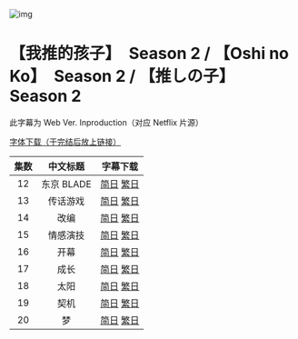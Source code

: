 ![img](https://p.inari.site/kitauji/202407/04/OshinoKoS2.jpg)

# 【我推的孩子】　Season 2 / 【Oshi no Ko】　Season 2 / 【推しの子】　Season 2

此字幕为 Web Ver. Inproduction（对应 Netflix 片源）

[字体下载（于完结后放上链接）]()

|集数|中文标题|字幕下载|
|:-:|:-:|:-:|
|12|东京 BLADE|[简日](<[Kitauji&STYH&H-BBR] 【Oshi no Ko】- 12.chs_jp.ass>) [繁日](<[Kitauji&STYH&H-BBR] 【Oshi no Ko】- 12.cht_jp.ass>)|
|13|传话游戏|[简日](<[Kitauji&STYH&H-BBR] 【Oshi no Ko】- 13.chs_jp.ass>) [繁日](<[Kitauji&STYH&H-BBR] 【Oshi no Ko】- 13.cht_jp.ass>)|
|14|改编|[简日](<[Kitauji&STYH&H-BBR] 【Oshi no Ko】- 14.chs_jp.ass>) [繁日](<[Kitauji&STYH&H-BBR] 【Oshi no Ko】- 14.cht_jp.ass>)|
|15|情感演技|[简日](<[Kitauji&STYH&H-BBR] 【Oshi no Ko】- 15.chs_jp.ass>) [繁日](<[Kitauji&STYH&H-BBR] 【Oshi no Ko】- 15.cht_jp.ass>)|
|16|开幕|[简日](<[Kitauji&STYH&H-BBR] 【Oshi no Ko】- 16.chs_jp.ass>) [繁日](<[Kitauji&STYH&H-BBR] 【Oshi no Ko】- 16.cht_jp.ass>)|
|17|成长|[简日](<[Kitauji&STYH&H-BBR] 【Oshi no Ko】- 17.chs_jp.ass>) [繁日](<[Kitauji&STYH&H-BBR] 【Oshi no Ko】- 17.cht_jp.ass>)|
|18|太阳|[简日](<[Kitauji&STYH&H-BBR] 【Oshi no Ko】- 18.chs_jp.ass>) [繁日](<[Kitauji&STYH&H-BBR] 【Oshi no Ko】- 18.cht_jp.ass>)|
|19|契机|[简日](<[Kitauji&STYH&H-BBR] 【Oshi no Ko】- 19.chs_jp.ass>) [繁日](<[Kitauji&STYH&H-BBR] 【Oshi no Ko】- 19.cht_jp.ass>)|
|20|梦|[简日](<[Kitauji&STYH&H-BBR] 【Oshi no Ko】- 20.chs_jp.ass>) [繁日](<[Kitauji&STYH&H-BBR] 【Oshi no Ko】- 20.cht_jp.ass>)|
